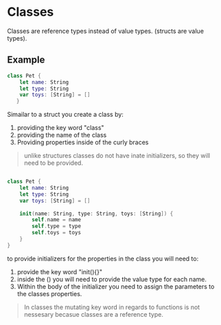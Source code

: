 # Classes

Classes are reference types instead of value types. (structs are value types).

## Example

``` swift
class Pet {
    let name: String
    let type: String
    var toys: [String] = []   
   }

```

Simailar to a struct you create a class by:
1. providing the key word "class"
2. providing the name of the class
3. Providing properties inside of the curly braces

> unlike structures classes do not have inate initializers, so they will need to be provided.

``` swift

class Pet {
    let name: String
    let type: String
    var toys: [String] = []
    
    init(name: String, type: String, toys: [String]) {
        self.name = name
        self.type = type
        self.toys = toys
    }
}

```

to provide initializers for the properties in the class you will need to:
1. provide the key word "init(){}"
2. inside the () you will need to provide the value type for each name. 
3. Within the body of the initializer you need to assign the parameters to the classes properties. 

> In classes the mutating key word in regards to functions is not nessesary becasue classes are a reference type.


